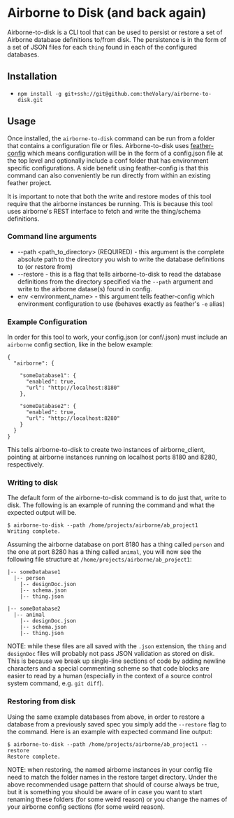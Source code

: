 # Airborne to Disk (and back again)

Airborne-to-disk is a CLI tool that can be used to persist or restore a set of Airborne database definitions to/from disk. The persistence is in the form of a set of JSON files for each `thing` found in each of the configured databases. 

## Installation

* `npm install -g git+ssh://git@github.com:theVolary/airborne-to-disk.git`

## Usage

Once installed, the `airborne-to-disk` command can be run from a folder that contains a configuration file or files. Airborne-to-disk uses [feather-config](https://github.com/theVolary/feather-config) which means configuration will be in the form of a config.json file at the top level and optionally include a conf folder that has environment specific configurations. A side benefit using feather-config is that this command can also conveniently be run directly from within an existing feather project.

It is important to note that both the write and restore modes of this tool require that the airborne instances be running. This is because this tool uses airborne's REST interface to fetch and write the thing/schema definitions.
  
### Command line arguments

* --path <path_to_directory> (REQUIRED) - this argument is the complete absolute path to the directory you wish to write the database definitions to (or restore from)
* --restore - this is a flag that tells airborne-to-disk to read the database definitions from the directory specified via the `--path` argument and write to the airborne datase(s) found in config.
* env <environment_name> - this argument tells feather-config which environment configuration to use (behaves exactly as feather's `-e` alias)

### Example Configuration

In order for this tool to work, your config.json (or conf/<environment>.json) must include an `airborne` config section, like in the below example:

```
{
  "airborne": {
    
    "someDatabase1": {
      "enabled": true,
      "url": "http://localhost:8180"
    },
    
    "someDatabase2": {
      "enabled": true,
      "url": "http://localhost:8280"
    }
  }
}
```

This tells airborne-to-disk to create two instances of airborne_client, pointing at airborne instances running on localhost ports 8180 and 8280, respectively.

### Writing to disk

The default form of the airborne-to-disk command is to do just that, write to disk. The following is an example of running the command and what the expected output will be.

```
$ airborne-to-disk --path /home/projects/airborne/ab_project1
Writing complete.
```

Assuming the airborne database on port 8180 has a thing called `person` and the one at port 8280 has a thing called `animal`, you will now see the following file structure at `/home/projects/airborne/ab_project1`:

```
|-- someDatabase1
  |-- person
    |-- designDoc.json
    |-- schema.json
    |-- thing.json

|-- someDatabase2
  |-- animal
    |-- designDoc.json
    |-- schema.json
    |-- thing.json
```

NOTE: while these files are all saved with the `.json` extension, the `thing` and `designDoc` files will probably not pass JSON validation as stored on disk. This is because we break up single-line sections of code by adding newline characters and a special commenting scheme so that code blocks are easier to read by a human (especially in the context of a source control system command, e.g. `git diff`).

### Restoring from disk

Using the same example databases from above, in order to restore a database from a previously saved spec you simply add the `--restore` flag to the command. Here is an example with expected command line output:

```
$ airborne-to-disk --path /home/projects/airborne/ab_project1 --restore
Restore complete.
```

NOTE: when restoring, the named airborne instances in your config file need to match the folder names in the restore target directory. Under the above recommended usage pattern that should of course always be true, but it is something you should be aware of in case you want to start renaming these folders (for some weird reason) or you change the names of your airborne config sections (for some weird reason).
